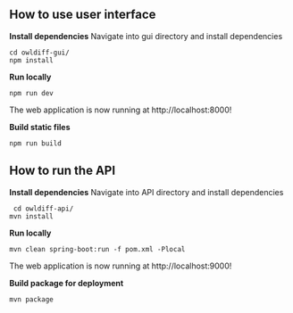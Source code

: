 
## How to use user interface

 **Install dependencies**
    Navigate into gui directory and install dependencies
 

    cd owldiff-gui/
    npm install


**Run locally**

    npm run dev

The web application is now running at http://localhost:8000!

**Build static files**

    npm run build

   
## How to run the API
 **Install dependencies**
 Navigate into API directory and install dependencies
 
     cd owldiff-api/
    mvn install

**Run locally**

    mvn clean spring-boot:run -f pom.xml -Plocal

The web application is now running at http://localhost:9000!

**Build package for deployment**

    mvn package

   
